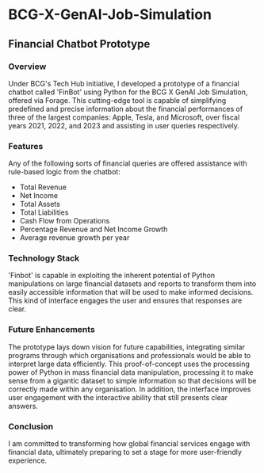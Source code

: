 # BCG-X-GenAI-Job-Simulation
## Financial Chatbot Prototype

### Overview
Under BCG's Tech Hub initiative, I developed a prototype of a financial chatbot called 'FinBot' using Python for the BCG X GenAI Job Simulation, offered via Forage. This cutting-edge tool is capable of simplifying predefined and precise information about the financial performances of three of the largest companies: Apple, Tesla, and Microsoft, over fiscal years 2021, 2022, and 2023 and assisting in user queries respectively.

### Features
Any of the following sorts of financial queries are offered assistance with rule-based logic from the chatbot:

- Total Revenue
- Net Income
- Total Assets
- Total Liabilities
- Cash Flow from Operations
- Percentage Revenue and Net Income Growth
- Average revenue growth per year

### Technology Stack
'Finbot' is capable in exploiting the inherent potential of Python manipulations on large financial datasets and reports to transform them into easily accessible information that will be used to make informed decisions. This kind of interface engages the user and ensures that responses are clear.

### Future Enhancements
The prototype lays down vision for future capabilities, integrating similar programs through which organisations and professionals would be able to interpret large data efficiently. This proof-of-concept uses the processing power of Python in mass financial data manipulation, processing it to make sense from a gigantic dataset to simple information so that decisions will be correctly made within any organisation. In addition, the interface improves user engagement with the interactive ability that still presents clear answers.

### Conclusion
I am committed to transforming how global financial services engage with financial data, ultimately preparing to set a stage for more user-friendly experience.
